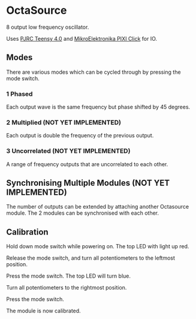 
# OctaSource

8 output low frequency oscillator.

Uses [PJRC Teensy 4.0](https://www.pjrc.com/teensy-4-0/) and [MikroElektronika PIXI Click](https://www.mikroe.com/pixi-click) for IO.

## Modes

There are various modes which can be cycled through by pressing the mode switch.

### 1 Phased

Each output wave is the same frequency but phase shifted by 45 degrees.

### 2 Multiplied (NOT YET IMPLEMENTED)

Each output is double the frequency of the previous output.

### 3 Uncorrelated (NOT YET IMPLEMENTED)

A range of frequency outputs that are uncorrelated to each other.

## Synchronising Multiple Modules (NOT YET IMPLEMENTED)

The number of outputs can be extended by attaching another Octasource module. The 2 modules can be synchronised with each other.

## Calibration

Hold down mode switch while powering on. The top LED with light up red.

Release the mode switch, and turn all potentiometers to the leftmost position.

Press the mode switch. The top LED will turn blue.

Turn all potentiometers to the rightmost position.

Press the mode switch.

The module is now calibrated.

